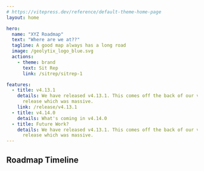 ```yaml
---
# https://vitepress.dev/reference/default-theme-home-page
layout: home

hero:
  name: "XYZ Roadmap"
  text: "Where are we at??"
  tagline: A good map always has a long road
  image: /geolytix_logo_blue.svg
  actions:
    - theme: brand
      text: Sit Rep
      link: /sitrep/sitrep-1

features:
  - title: v4.13.1
    details: We have released v4.13.1. This comes off the back of our v4.13.0
      release which was massive.
    link: /release/v4.13.1
  - title: v4.14.0
    details: What's coming in v4.14.0
  - title: Future Work?
    details: We have released v4.13.1. This comes off the back of our v4.13.0
      release which was massive.
---
```


<script setup>
import RoadmapTimeline from './src/components/RoadmapTimeline.vue'

const roadmap = [
  { date: '2024-03', title: 'v4.13.1 Released', description: 'Major improvements and bug fixes.' },
  { date: '2024-05', title: 'v4.14.0 Planned', description: 'Upcoming features and enhancements.' },
  { date: '2024-06', title: 'Future Work', description: 'Long-term roadmap items.' },
]
</script>

## Roadmap Timeline

<RoadmapTimeline :items="roadmap" />
